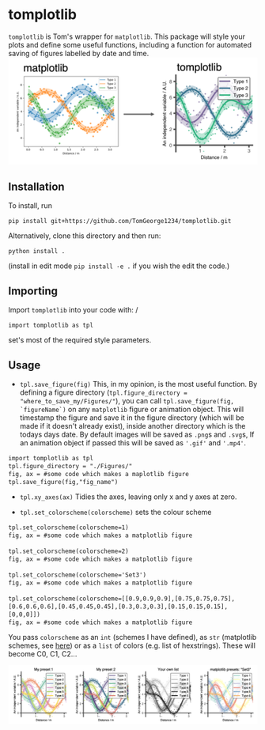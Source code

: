 # tomplotlib

`tomplotlib` is Tom's wrapper for `matplotlib`. 
This package will style your plots and define some useful functions, including a function for automated saving of figures labelled by date and time. 
<img src="./figs/tomplotlib.png" width="600">

## Installation
To install, run
```
pip install git+https://github.com/TomGeorge1234/tomplotlib.git
```
Alternatively, clone this directory and then run:
```
python install .
```
(install in edit mode `pip install -e .` if you wish the edit the code.)

## Importing 
Import ```tomplotlib``` into your code with: /
```
import tomplotlib as tpl 
```
set's most of the required style parameters. 

## Usage

* ```tpl.save_figure(fig)```
This, in my opinion, is the most useful function. By defining a figure directory (```tpl.figure_directory = "where_to_save_my/Figures/"```), you can call ```tpl.save_figure(fig, `figureName`)``` on any `matplotlib` figure or animation object. This will timestamp the figure and save it in the figure directory (which will be made if it doesn't already exist), inside another directory which is the todays days date. By default images will be saved as `.png`s and `.svg`s, If an animation object if passed this will be saved as `'.gif'` and `'.mp4'`. 

```
import tomplotlib as tpl 
tpl.figure_directory = "./Figures/"
fig, ax = #some code which makes a maplotlib figure
tpl.save_figure(fig,"fig_name")
```






* ```tpl.xy_axes(ax)``` 
Tidies the axes, leaving only x and y axes at zero. 


* ```tpl.set_colorscheme(colorscheme)``` sets the colour scheme
```
tpl.set_colorscheme(colorscheme=1)
fig, ax = #some code which makes a matplotlib figure

tpl.set_colorscheme(colorscheme=2)
fig, ax = #some code which makes a matplotlib figure

tpl.set_colorscheme(colorscheme='Set3')
fig, ax = #some code which makes a matplotlib figure

tpl.set_colorscheme(colorscheme=[[0.9,0.9,0.9],[0.75,0.75,0.75],[0.6,0.6,0.6],[0.45,0.45,0.45],[0.3,0.3,0.3],[0.15,0.15,0.15],[0,0,0]])
fig, ax = #some code which makes a matplotlib figure
```
You pass ```colorscheme``` as an ```int``` (schemes I have defined), as ```str``` (matplotlib schemes, see [here](https://matplotlib.org/stable/tutorials/colors/colormaps.html)) or as a ```list``` of colors (e.g. list of hexstrings). These will become C0, C1, C2...

<img src="./figs/colorschemes.png">



